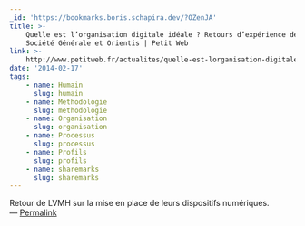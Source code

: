```yaml
---
_id: 'https://bookmarks.boris.schapira.dev/?OZenJA'
title: >-
    Quelle est l’organisation digitale idéale ? Retours d’expérience de LVMH,
    Société Générale et Orientis | Petit Web
link: >-
    http://www.petitweb.fr/actualites/quelle-est-lorganisation-digitale-ideale-retours-dexperience-de-lvmh-societe-generale-et-orientis/
date: '2014-02-17'
tags:
    - name: Humain
      slug: humain
    - name: Methodologie
      slug: methodologie
    - name: Organisation
      slug: organisation
    - name: Processus
      slug: processus
    - name: Profils
      slug: profils
    - name: sharemarks
      slug: sharemarks
---
```


Retour de LVMH sur la mise en place de leurs dispositifs numériques. <br>&#8212;
<a href="https://bookmarks.boris.schapira.dev/?OZenJA" title="Permalink">Permalink</a>
